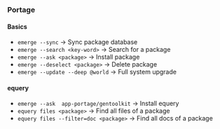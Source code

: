 ### Portage

#### Basics
* `emerge --sync` -> Sync package database 
* `emerge --search <key-word>` -> Search for a package 
* `emerge --ask <package>` -> Install package 
* `emerge --deselect <package>` -> Delete package 
* `emerge --update --deep @world` -> Full system upgrade 


#### equery
* `emerge --ask  app-portage/gentoolkit` -> Install equery
* `equery files <package>` -> Find all files of a package 
* `equery files --filter=doc <package>` -> Find all docs of a package
